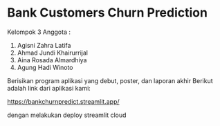 # Bank Customers Churn Prediction

Kelompok 3
Anggota : 
1. Agisni Zahra Latifa
2. Ahmad Jundi Khairurrijal
3. Aina Rosada Almardhiya
4. Agung Hadi Winoto

Berisikan program aplikasi yang debut, poster, dan laporan akhir
Berikut adalah link dari aplikasi kami:

https://bankchurnpredict.streamlit.app/

dengan melakukan deploy streamlit cloud
